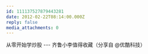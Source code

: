 ```yaml
---
id: 111137527879443281
date: 2012-02-22T08:14:00.000Z
reply: false
media_attachments: 0
---
```


从零开始学炒股 --- 齐鲁小李值得收藏（分享自 @优酷科技）​​​​

